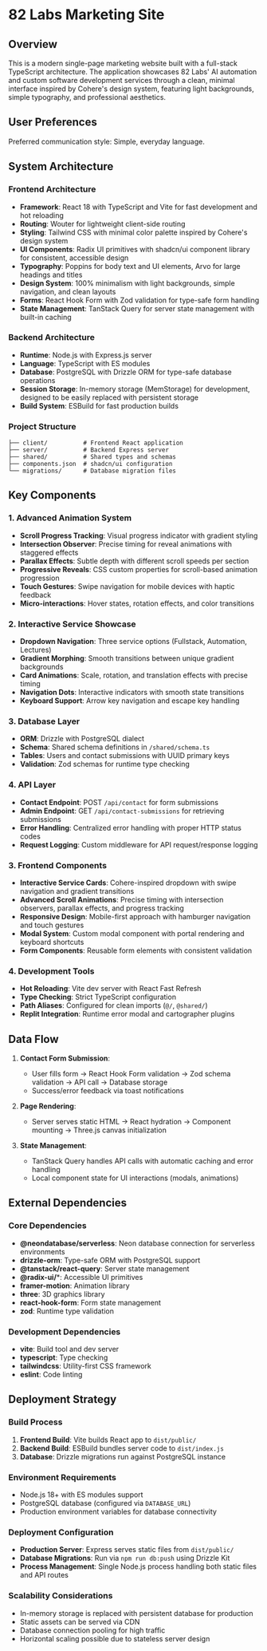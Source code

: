 # 82 Labs Marketing Site

## Overview

This is a modern single-page marketing website built with a full-stack TypeScript architecture. The application showcases 82 Labs' AI automation and custom software development services through a clean, minimal interface inspired by Cohere's design system, featuring light backgrounds, simple typography, and professional aesthetics.

## User Preferences

Preferred communication style: Simple, everyday language.

## System Architecture

### Frontend Architecture
- **Framework**: React 18 with TypeScript and Vite for fast development and hot reloading
- **Routing**: Wouter for lightweight client-side routing
- **Styling**: Tailwind CSS with minimal color palette inspired by Cohere's design system
- **UI Components**: Radix UI primitives with shadcn/ui component library for consistent, accessible design
- **Typography**: Poppins for body text and UI elements, Arvo for large headings and titles
- **Design System**: 100% minimalism with light backgrounds, simple navigation, and clean layouts
- **Forms**: React Hook Form with Zod validation for type-safe form handling
- **State Management**: TanStack Query for server state management with built-in caching

### Backend Architecture
- **Runtime**: Node.js with Express.js server
- **Language**: TypeScript with ES modules
- **Database**: PostgreSQL with Drizzle ORM for type-safe database operations
- **Session Storage**: In-memory storage (MemStorage) for development, designed to be easily replaced with persistent storage
- **Build System**: ESBuild for fast production builds

### Project Structure
```
├── client/          # Frontend React application
├── server/          # Backend Express server
├── shared/          # Shared types and schemas
├── components.json  # shadcn/ui configuration
└── migrations/      # Database migration files
```

## Key Components

### 1. Advanced Animation System
- **Scroll Progress Tracking**: Visual progress indicator with gradient styling
- **Intersection Observer**: Precise timing for reveal animations with staggered effects
- **Parallax Effects**: Subtle depth with different scroll speeds per section
- **Progressive Reveals**: CSS custom properties for scroll-based animation progression
- **Touch Gestures**: Swipe navigation for mobile devices with haptic feedback
- **Micro-interactions**: Hover states, rotation effects, and color transitions

### 2. Interactive Service Showcase
- **Dropdown Navigation**: Three service options (Fullstack, Automation, Lectures)
- **Gradient Morphing**: Smooth transitions between unique gradient backgrounds
- **Card Animations**: Scale, rotation, and translation effects with precise timing
- **Navigation Dots**: Interactive indicators with smooth state transitions
- **Keyboard Support**: Arrow key navigation and escape key handling

### 3. Database Layer
- **ORM**: Drizzle with PostgreSQL dialect
- **Schema**: Shared schema definitions in `/shared/schema.ts`
- **Tables**: Users and contact submissions with UUID primary keys
- **Validation**: Zod schemas for runtime type checking

### 4. API Layer
- **Contact Endpoint**: POST `/api/contact` for form submissions
- **Admin Endpoint**: GET `/api/contact-submissions` for retrieving submissions
- **Error Handling**: Centralized error handling with proper HTTP status codes
- **Request Logging**: Custom middleware for API request/response logging

### 3. Frontend Components
- **Interactive Service Cards**: Cohere-inspired dropdown with swipe navigation and gradient transitions
- **Advanced Scroll Animations**: Precise timing with intersection observers, parallax effects, and progress tracking
- **Responsive Design**: Mobile-first approach with hamburger navigation and touch gestures
- **Modal System**: Custom modal component with portal rendering and keyboard shortcuts
- **Form Components**: Reusable form elements with consistent validation

### 4. Development Tools
- **Hot Reloading**: Vite dev server with React Fast Refresh
- **Type Checking**: Strict TypeScript configuration
- **Path Aliases**: Configured for clean imports (`@/`, `@shared/`)
- **Replit Integration**: Runtime error modal and cartographer plugins

## Data Flow

1. **Contact Form Submission**:
   - User fills form → React Hook Form validation → Zod schema validation → API call → Database storage
   - Success/error feedback via toast notifications

2. **Page Rendering**:
   - Server serves static HTML → React hydration → Component mounting → Three.js canvas initialization

3. **State Management**:
   - TanStack Query handles API calls with automatic caching and error handling
   - Local component state for UI interactions (modals, animations)

## External Dependencies

### Core Dependencies
- **@neondatabase/serverless**: Neon database connection for serverless environments
- **drizzle-orm**: Type-safe ORM with PostgreSQL support
- **@tanstack/react-query**: Server state management
- **@radix-ui/***: Accessible UI primitives
- **framer-motion**: Animation library
- **three**: 3D graphics library
- **react-hook-form**: Form state management
- **zod**: Runtime type validation

### Development Dependencies
- **vite**: Build tool and dev server
- **typescript**: Type checking
- **tailwindcss**: Utility-first CSS framework
- **eslint**: Code linting

## Deployment Strategy

### Build Process
1. **Frontend Build**: Vite builds React app to `dist/public/`
2. **Backend Build**: ESBuild bundles server code to `dist/index.js`
3. **Database**: Drizzle migrations run against PostgreSQL instance

### Environment Requirements
- Node.js 18+ with ES modules support
- PostgreSQL database (configured via `DATABASE_URL`)
- Production environment variables for database connectivity

### Deployment Configuration
- **Production Server**: Express serves static files from `dist/public/`
- **Database Migrations**: Run via `npm run db:push` using Drizzle Kit
- **Process Management**: Single Node.js process handling both static files and API routes

### Scalability Considerations
- In-memory storage is replaced with persistent database for production
- Static assets can be served via CDN
- Database connection pooling for high traffic
- Horizontal scaling possible due to stateless server design